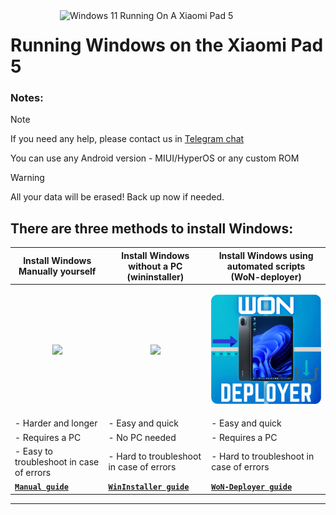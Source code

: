 <img align="right" src="https://raw.githubusercontent.com/erdilS/Port-Windows-11-Xiaomi-Pad-5/main/nabu.png" width="425" alt="Windows 11 Running On A Xiaomi Pad 5">

# Running Windows on the Xiaomi Pad 5

### Notes:
> [!NOTE]
> If you need any help, please contact us in [Telegram chat](https://t.me/nabuwoa)
> 
> You can use any Android version - MIUI/HyperOS or any custom ROM

> [!Warning]
> All your data will be erased! Back up now if needed.

## There are three methods to install Windows:

| **Install Windows Manually yourself**                                                                       | **Install Windows without a PC (wininstaller)**                                                 | **Install Windows using automated scripts (WoN-deployer)**                                                                          |
|----------------------------------------------------------------------------------------------------------------|----------------------------------------------------------------------------------------------------------------|----------------------------------------------------------------------------------------------------------------|
| <p align="center"><a href="1-partition-en.md"><img src="https://raw.githubusercontent.com/erdilS/Port-Windows-11-Xiaomi-Pad-5/main/nabu.png" width="280"></a></p> | <p align="center"><a href="https://github.com/Kumar-Jy/Windows-in-NABU-Without-PC/blob/main/guide/Installation.md"><img src="https://raw.githubusercontent.com/erdilS/Port-Windows-11-Xiaomi-Pad-5/main/nabu.png" width="280"></a></p> | <p align="center"><a href="won-deployer-install-en.md"><img src="https://github.com/ArKT-7/won-deployer/blob/main/assets/Won-nabu-bg.png" width="280"></a></p> |
| - Harder and longer | - Easy and quick | - Easy and quick                         |  |                    
| - Requires a PC | - No PC needed | - Requires a PC
| - Easy to troubleshoot in case of errors | - Hard to troubleshoot in case of errors | - Hard to troubleshoot in case of errors
| [**`Manual guide`**](1-partition-en.md) |[**`WinInstaller guide`**](https://github.com/Kumar-Jy/Windows-in-NABU-Without-PC/blob/main/guide/Installation.md) | [**```WoN-Deployer guide```**](won-deployer-install-en.md) | 

---
















